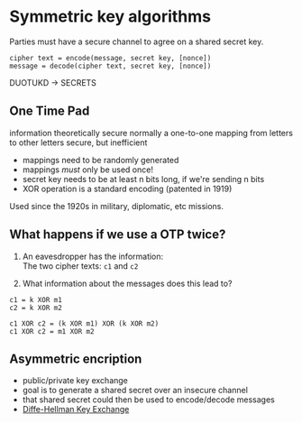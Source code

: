 Symmetric key algorithms
===============
Parties must have a secure channel to agree on a shared secret key.
 
```
cipher text = encode(message, secret key, [nonce])
message = decode(cipher text, secret key, [nonce])
```

DUOTUKD -> SECRETS

One Time Pad
-----
information theoretically secure
normally a one-to-one mapping from letters to other letters
secure, but inefficient

- mappings need to be randomly generated
- mappings _must_ only be used once!
- secret key needs to be at least n bits long, if we're sending n bits
- XOR operation is a standard encoding (patented in 1919)

Used since the 1920s in military, diplomatic, etc missions.

What happens if we use a OTP twice?
------------------
1. An eavesdropper has the information:  
The two cipher texts: `c1` and `c2`  

2. What information about the messages does this lead to?  
```
c1 = k XOR m1
c2 = k XOR m2

c1 XOR c2 = (k XOR m1) XOR (k XOR m2)
c1 XOR c2 = m1 XOR m2
```
Asymmetric encription
-----------------
- public/private key exchange
- goal is to generate a shared secret over an insecure channel
- that shared secret could then be used to encode/decode messages
- [Diffe-Hellman Key Exchange](https://en.wikipedia.org/wiki/Diffie%E2%80%93Hellman_key_exchange)

















